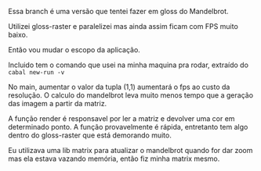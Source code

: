 Essa branch é uma versão que tentei fazer em gloss do Mandelbrot.

Utilizei gloss-raster e paralelizei mas ainda assim ficam com FPS muito baixo.

Então vou mudar o escopo da aplicação.

Incluido tem o comando que usei na minha maquina pra rodar, extraído do `cabal new-run -v`

No main, aumentar o valor da tupla (1,1) aumentará o fps ao custo da resolução. O calculo do mandelbrot leva muito menos tempo que a geração das imagem a partir da matriz.

A função render é responsavel por ler a matriz e devolver uma cor em determinado ponto. A função provavelmente é rápida, entretanto tem algo dentro do gloss-raster que está demorando muito.

Eu utilizava uma lib matrix para atualizar o mandelbrot quando for dar zoom mas ela estava vazando memória, então fiz minha matrix mesmo.

